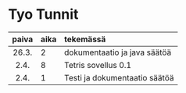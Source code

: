 # Tyo Tunnit

| paiva  | aika | tekemässä | 
| :-:  | :--- | :-------- |
| 26.3.| 2  | dokumentaatio ja java säätöä |
| 2.4. | 8  | Tetris sovellus 0.1 |
| 2.4. | 1  | Testi ja dokumentaatio säätöä |
